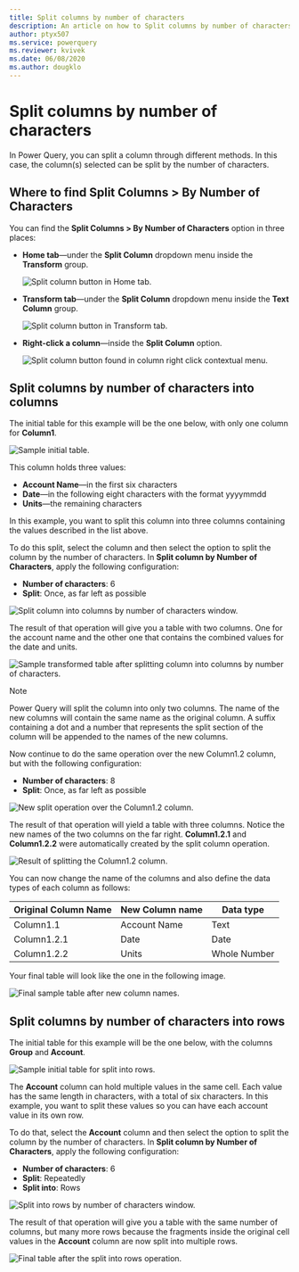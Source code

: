 ```yaml
---
title: Split columns by number of characters
description: An article on how to Split columns by number of characters into new columns or rows using Power Query.
author: ptyx507
ms.service: powerquery
ms.reviewer: kvivek
ms.date: 06/08/2020
ms.author: dougklo
---
```


# Split columns by number of characters

In Power Query, you can split a column through different methods.
In this case, the column(s) selected can be split by the number of characters.

## Where to find Split Columns > By Number of Characters

You can find the **Split Columns > By Number of Characters** option in three places:

* **Home tab**&mdash;under the **Split Column** dropdown menu inside the **Transform** group.

   ![Split column button in Home tab.](images/me-split-columns-number-characters-icon-home.png)

* **Transform tab**&mdash;under the **Split Column** dropdown menu inside the **Text Column** group.

   ![Split column button in Transform tab.](images/me-split-columns-number-characters-icon-transform.png)

* **Right-click a column**&mdash;inside the **Split Column** option.

   ![Split column button found in column right click contextual menu.](images/me-split-columns-number-characters-right-click-icon.png)

## Split columns by number of characters into columns
The initial table for this example will be the one below, with only one column for **Column1**. 

![Sample initial table.](images/me-split-columns-number-character-into-columns-split-column-initial.png)

This column holds three values:

* **Account Name**&mdash;in the first six characters
* **Date**&mdash;in the following eight characters with the format yyyymmdd
* **Units**&mdash;the remaining characters

In this example, you want to split this column into three columns containing the values described in the list above. 

To do this split, select the column and then select the option to split the column by the number of characters. In **Split column by Number of Characters**, apply the following configuration:

* **Number of characters**: 6
* **Split**: Once, as far left as possible

![Split column into columns by number of characters window.](images/me-split-columns-number-character-into-columns-split-column-window.png)

The result of that operation will give you a table with two columns. One for the account name and the other one that contains the combined values for the date and units.

![Sample transformed table after splitting column into columns by number of characters.](images/me-split-columns-number-character-into-columns-split-column-first.png)

>[!Note]
>Power Query will split the column into only two columns. The name of the new columns will contain the same name as the original column. A suffix containing a dot and a number that represents the split section of the column will be appended to the names of the new columns. 

Now continue to do the same operation over the new Column1.2 column, but with the following configuration:

* **Number of characters**: 8
* **Split**: Once, as far left as possible

![New split operation over the Column1.2 column.](images/me-split-columns-number-character-into-columns-split-column-last.png)

The result of that operation will yield a table with three columns. Notice the new names of the two columns on the far right. **Column1.2.1** and **Column1.2.2** were automatically created by the split column operation.

![Result of splitting the Column1.2 column.](images/me-split-columns-number-character-into-columns-split-column-pre-final.png)

You can now change the name of the columns and also define the data types of each column as follows:

Original Column Name | New Column name | Data type
---------------------|-----------------|---------- 
Column1.1|Account Name|Text
Column1.2.1|Date|Date
Column1.2.2|Units|Whole Number

Your final table will look like the one in the following image.

![Final sample table after new column names.](images/me-split-columns-number-character-into-columns-split-column-final.png)

## Split columns by number of characters into rows
The initial table for this example will be the one below, with the columns **Group** and **Account**. 

![Sample initial table for split into rows.](images/me-split-columns-number-character-into-columns-split-ROWS-initial.png)

The **Account** column can hold multiple values in the same cell. Each value has the same length in characters, with a total of six characters. In this example, you want to split these values so you can have each account value in its own row.

To do that, select the **Account** column and then select the option to split the column by the number of characters. In **Split column by Number of Characters**, apply the following configuration:

* **Number of characters**: 6
* **Split**: Repeatedly
* **Split into**: Rows

![Split into rows by number of characters window.](images/me-split-columns-number-character-into-columns-split-rows-window.png)

The result of that operation will give you a table with the same number of columns, but many more rows because the fragments inside the original cell values in the **Account** column are now split into multiple rows.

![Final table after the split into rows operation.](images/me-split-columns-number-character-into-columns-split-rows-final.png)
